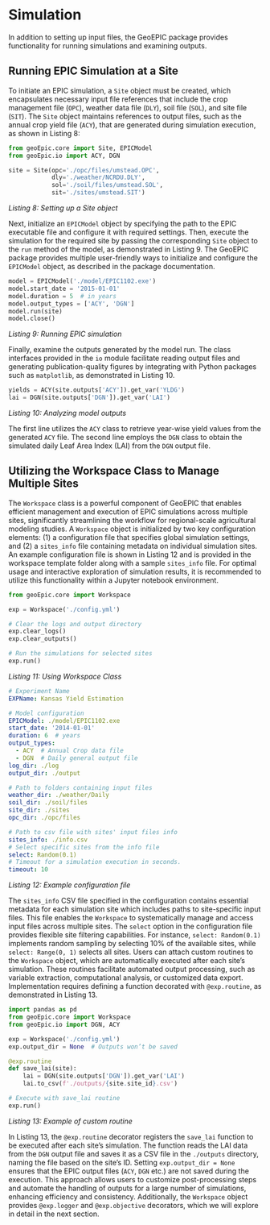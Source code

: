 # **Simulation**
In addition to setting up input files, the GeoEPIC package provides functionality for running simulations and examining outputs.

## Running EPIC Simulation at a Site

To initiate an EPIC simulation, a `Site` object must be created, which encapsulates necessary input file references that include the crop management file (`OPC`), weather data file (`DLY`), soil file (`SOL`), and site file (`SIT`). The `Site` object maintains references to output files, such as the annual crop yield file (`ACY`), that are generated during simulation execution, as shown in Listing 8:

```python
from geoEpic.core import Site, EPICModel
from geoEpic.io import ACY, DGN

site = Site(opc='./opc/files/umstead.OPC',
            dly='./weather/NCRDU.DLY',
            sol='./soil/files/umstead.SOL',
            sit='./sites/umstead.SIT')
```
*Listing 8: Setting up a Site object*

Next, initialize an `EPICModel` object by specifying the path to the EPIC executable file and configure it with required settings. Then, execute the simulation for the required site by passing the corresponding `Site` object to the `run` method of the model, as demonstrated in Listing 9. The GeoEPIC package provides multiple user-friendly ways to initialize and configure the `EPICModel` object, as described in the package documentation.

```python
model = EPICModel('./model/EPIC1102.exe')
model.start_date = '2015-01-01'
model.duration = 5  # in years
model.output_types = ['ACY', 'DGN']
model.run(site)
model.close()
```
*Listing 9: Running EPIC simulation*

Finally, examine the outputs generated by the model run. The class interfaces provided in the `io` module facilitate reading output files and generating publication-quality figures by integrating with Python packages such as `matplotlib`, as demonstrated in Listing 10.

```python
yields = ACY(site.outputs['ACY']).get_var('YLDG')
lai = DGN(site.outputs['DGN']).get_var('LAI')
```
*Listing 10: Analyzing model outputs*

The first line utilizes the `ACY` class to retrieve year-wise yield values from the generated `ACY` file. The second line employs the `DGN` class to obtain the simulated daily Leaf Area Index (LAI) from the `DGN` output file.

## Utilizing the Workspace Class to Manage Multiple Sites

The `Workspace` class is a powerful component of GeoEPIC that enables efficient management and execution of EPIC simulations across multiple sites, significantly streamlining the workflow for regional-scale agricultural modeling studies. A `Workspace` object is initialized by two key configuration elements: (1) a configuration file that specifies global simulation settings, and (2) a `sites_info` file containing metadata on individual simulation sites. An example configuration file is shown in Listing 12 and is provided in the workspace template folder along with a sample `sites_info` file. For optimal usage and interactive exploration of simulation results, it is recommended to utilize this functionality within a Jupyter notebook environment.

```python
from geoEpic.core import Workspace

exp = Workspace('./config.yml')

# Clear the logs and output directory
exp.clear_logs()
exp.clear_outputs()

# Run the simulations for selected sites
exp.run()
```
*Listing 11: Using Workspace Class*

```yaml
# Experiment Name
EXPName: Kansas Yield Estimation

# Model configuration
EPICModel: ./model/EPIC1102.exe
start_date: '2014-01-01'
duration: 6  # years
output_types:
  - ACY  # Annual Crop data file
  - DGN  # Daily general output file
log_dir: ./log
output_dir: ./output

# Path to folders containing input files
weather_dir: ./weather/Daily
soil_dir: ./soil/files
site_dir: ./sites
opc_dir: ./opc/files

# Path to csv file with sites' input files info
sites_info: ./info.csv
# Select specific sites from the info file
select: Random(0.1)
# Timeout for a simulation execution in seconds.
timeout: 10
```
*Listing 12: Example configuration file*

The `sites_info` CSV file specified in the configuration contains essential metadata for each simulation site which includes paths to site-specific input files. This file enables the `Workspace` to systematically manage and access input files across multiple sites. The `select` option in the configuration file provides flexible site filtering capabilities. For instance, `select: Random(0.1)` implements random sampling by selecting 10% of the available sites, while `select: Range(0, 1)` selects all sites. Users can attach custom routines to the `Workspace` object, which are automatically executed after each site’s simulation. These routines facilitate automated output processing, such as variable extraction, computational analysis, or customized data export. Implementation requires defining a function decorated with `@exp.routine`, as demonstrated in Listing 13.

```python
import pandas as pd
from geoEpic.core import Workspace
from geoEpic.io import DGN, ACY

exp = Workspace('./config.yml')
exp.output_dir = None  # Outputs won’t be saved

@exp.routine
def save_lai(site):
    lai = DGN(site.outputs['DGN']).get_var('LAI')
    lai.to_csv(f'./outputs/{site.site_id}.csv')

# Execute with save_lai routine
exp.run()
```
*Listing 13: Example of custom routine*

In Listing 13, the `@exp.routine` decorator registers the `save_lai` function to be executed after each site’s simulation. The function reads the LAI data from the `DGN` output file and saves it as a CSV file in the `./outputs` directory, naming the file based on the site’s ID. Setting `exp.output_dir = None` ensures that the EPIC output files (`ACY`, `DGN` etc.) are not saved during the execution. This approach allows users to customize post-processing steps and automate the handling of outputs for a large number of simulations, enhancing efficiency and consistency. Additionally, the `Workspace` object provides `@exp.logger` and `@exp.objective` decorators, which we will explore in detail in the next section.
